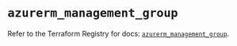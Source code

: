 # `azurerm_management_group`

Refer to the Terraform Registry for docs: [`azurerm_management_group`](https://registry.terraform.io/providers/hashicorp/azurerm/4.51.0/docs/resources/management_group).
